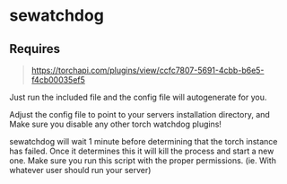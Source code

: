 # sewatchdog
## Requires 
> https://torchapi.com/plugins/view/ccfc7807-5691-4cbb-b6e5-f4cb00035ef5

Just run the included file and the config file will autogenerate for you.

Adjust the config file to point to your servers installation directory,
and Make sure you disable any other torch watchdog plugins!

sewatchdog will wait 1 minute before determining that the torch instance
has failed. Once it determines this it will kill the process and start
a new one. Make sure you run this script with the proper permissions.
(ie. With whatever user should run your server)
